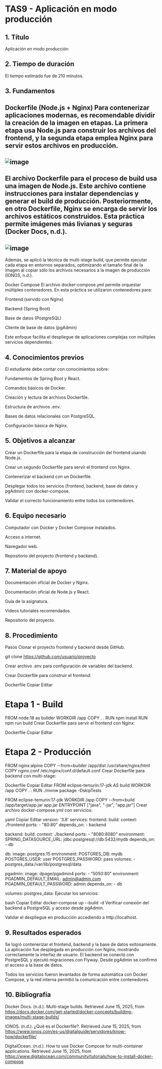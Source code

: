 # TAS9 - Aplicación en modo producción
## 1. Título
Aplicación en modo producción

## 2. Tiempo de duración
El tiempo estimado fue de 210 minutos.

## 3. Fundamentos
Dockerfile (Node.js + Nginx)
Para contenerizar aplicaciones modernas, es recomendable dividir la creación de la imagen en etapas. La primera etapa usa Node.js para construir los archivos del frontend, y la segunda etapa emplea Nginx para servir estos archivos en producción.
----
![image](https://github.com/user-attachments/assets/aef823ea-52c0-4b1a-a284-0a98de6ec8f3)
----
El archivo Dockerfile para el proceso de build usa una imagen de Node.js. Este archivo contiene instrucciones para instalar dependencias y generar el build de producción. Posteriormente, en otro Dockerfile, Nginx se encarga de servir los archivos estáticos construidos. Esta práctica permite imágenes más livianas y seguras (Docker Docs, n.d.).
----
![image](https://github.com/user-attachments/assets/7bce483d-2476-4055-84df-122b10c3ef67)
----
Además, se aplicó la técnica de multi-stage build, que permite ejecutar cada etapa en entornos separados, optimizando el tamaño final de la imagen al copiar sólo los archivos necesarios a la imagen de producción (IONOS, n.d.).

Docker Compose
El archivo docker-compose.yml permite orquestar múltiples contenedores. En esta práctica se utilizaron contenedores para:

Frontend (servido con Nginx)

Backend (Spring Boot)

Base de datos (PostgreSQL)

Cliente de base de datos (pgAdmin)

Este enfoque facilita el despliegue de aplicaciones complejas con múltiples servicios dependientes.

## 4. Conocimientos previos
El estudiante debe contar con conocimientos sobre:

Fundamentos de Spring Boot y React.

Comandos básicos de Docker.

Creación y lectura de archivos Dockerfile.

Estructura de archivos .env.

Bases de datos relacionales con PostgreSQL.

Configuración básica de Nginx.

## 5. Objetivos a alcanzar
Crear un Dockerfile para la etapa de construcción del frontend usando Node.js.

Crear un segundo Dockerfile para servir el frontend con Nginx.

Contenerizar el backend con un Dockerfile.

Desplegar todos los servicios (frontend, backend, base de datos y pgAdmin) con docker-compose.

Validar el correcto funcionamiento entre todos los contenedores.

## 6. Equipo necesario
Computador con Docker y Docker Compose instalados.

Acceso a internet.

Navegador web.

Repositorio del proyecto (frontend y backend).

## 7. Material de apoyo
Documentación oficial de Docker y Nginx.

Documentación oficial de Node.js y React.

Guía de la asignatura.

Videos tutoriales recomendados.

Repositorio del proyecto.

## 8. Procedimiento
Pasos
Clonar el proyecto frontend y backend desde GitHub.

git clone https://github.com/usuario/proyecto

Crear archivo .env para configuración de variables del backend.

Crear Dockerfile para construir el frontend:

Dockerfile
Copiar
Editar
# Etapa 1 - Build
FROM node:18 as builder
WORKDIR /app
COPY . .
RUN npm install
RUN npm run build
Crear Dockerfile para servir el frontend con Nginx:

Dockerfile
Copiar
Editar
# Etapa 2 - Producción
FROM nginx:alpine
COPY --from=builder /app/dist /usr/share/nginx/html
COPY nginx.conf /etc/nginx/conf.d/default.conf
Crear Dockerfile para backend con multi-stage:

Dockerfile
Copiar
Editar
FROM eclipse-temurin:17-jdk AS build
WORKDIR /app
COPY . .
RUN ./mvnw package -DskipTests

FROM eclipse-temurin:17-jdk
WORKDIR /app
COPY --from=build /app/target/app.jar app.jar
ENTRYPOINT ["java", "-jar", "app.jar"]
Crear archivo docker-compose.yml con servicios:

yaml
Copiar
Editar
version: '3.8'
services:
  frontend:
    build:
      context: ./frontend
    ports:
      - "80:80"
    depends_on:
      - backend

  backend:
    build:
      context: ./backend
    ports:
      - "8080:8080"
    environment:
      SPRING_DATASOURCE_URL: jdbc:postgresql://db:5432/mydb
    depends_on:
      - db

  db:
    image: postgres:15
    environment:
      POSTGRES_DB: mydb
      POSTGRES_USER: user
      POSTGRES_PASSWORD: pass
    volumes:
      - postgres_data:/var/lib/postgresql/data

  pgadmin:
    image: dpage/pgadmin4
    ports:
      - "5050:80"
    environment:
      PGADMIN_DEFAULT_EMAIL: admin@admin.com
      PGADMIN_DEFAULT_PASSWORD: admin
    depends_on:
      - db

volumes:
  postgres_data:
Ejecutar los servicios:

bash
Copiar
Editar
docker-compose up --build -d
Verificar conexión del backend a PostgreSQL y acceso desde pgAdmin.

Validar el despliegue en producción accediendo a http://localhost.

## 9. Resultados esperados
Se logró contenerizar el frontend, backend y la base de datos exitosamente. La aplicación fue desplegada en producción con Nginx, mostrando correctamente la interfaz de usuario. El backend se conectó con PostgreSQL y ejecutó migraciones con Flyway. Desde pgAdmin se confirmó el acceso a la base de datos.

Todos los servicios fueron levantados de forma automática con Docker Compose, y la red interna permitió la comunicación entre contenedores.

## 10. Bibliografía
Docker Docs. (n.d.). Multi-stage builds. Retrieved June 15, 2025, from https://docs.docker.com/get-started/docker-concepts/building-images/multi-stage-builds/

IONOS. (n.d.). ¿Qué es el Dockerfile?. Retrieved June 15, 2025, from https://www.ionos.com/es-us/digitalguide/servidores/know-how/dockerfile/

DigitalOcean. (n.d.). How to use Docker Compose for multi-container applications. Retrieved June 15, 2025, from https://www.digitalocean.com/community/tutorials/how-to-install-docker-compose
